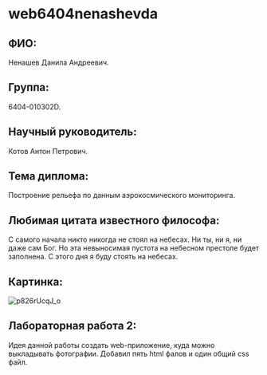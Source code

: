 # web6404nenashevda
## ФИО:
Ненашев Данила Андреевич.
## Группа:
6404-010302D.
## Научный руководитель:
Котов Антон Петрович.
## Тема диплома:
Построение рельефа по данным аэрокосмического мониторинга.
## Любимая цитата известного философа:
С самого начала никто никогда не стоял на небесах. Ни ты, ни я, ни даже сам Бог. Но эта невыносимая пустота на небесном престоле будет заполнена. С этого дня я буду стоять на небесах.
## Картинка:
![p826rUcqJ_o](https://github.com/user-attachments/assets/97f19225-e5ed-4957-a9fc-aef02f9aad2a)
## Лабораторная работа 2:
Идея данной работы создать web-приложение, куда можно выкладывать фотографии. Добавил пять html фалов и один общий css файл.
